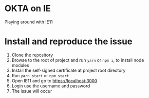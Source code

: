 # OKTA on IE
Playing around with IE11

# Install and reproduce the issue
1. Clone the repository
1. Browse to the root of project and run `yarn` or `npm i`, to install node modules
1. Install the self-signed certificate at project root directory
1. Run `yarn start` or `npm start`
1. Open IE11 and go to [https://localhost:3000](https://localhost:3000)
1. Login use the username and password
1. The issue will occur